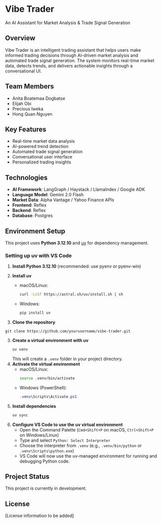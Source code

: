 # Vibe Trader

An AI Assistant for Market Analysis & Trade Signal Generation

## Overview

Vibe Trader is an intelligent trading assistant that helps users make informed trading decisions through AI-driven market analysis and automated trade signal generation. The system monitors real-time market data, detects trends, and delivers actionable insights through a conversational UI.

## Team Members

- Anita Boatemaa Dogbatse
- Elijah Obi
- Precious Iweka
- Hong Quan Nguyen

## Key Features

- Real-time market data analysis
- AI-powered trend detection
- Automated trade signal generation
- Conversational user interface
- Personalized trading insights

## Technologies

- **AI Framework**: LangGraph / Haystack / LlamaIndex / Google ADK
- **Language Model**: Gemini 2.0 Flash
- **Market Data**: Alpha Vantage / Yahoo Finance APIs
- **Frontend**: Reflex
- **Backend**: Reflex
- **Database**: Postgres

## Environment Setup

This project uses **Python 3.12.10** and [uv](https://github.com/astral-sh/uv) for dependency management.

### Setting up uv with VS Code

1. **Install Python 3.12.10** (recommended: use pyenv or pyenv-win)

2. **Install uv**
   - macOS/Linux:
     ```sh
     curl -LsSf https://astral.sh/uv/install.sh | sh
     ```
   - Windows:
     ```powershell
     pip install uv
     ```

3. **Clone the repository**
```
git clone https://github.com/yourusername/vibe-trader.git
```

3. **Create a virtual environment with uv**
   ```sh
   uv venv
   ```
   This will create a `.venv` folder in your project directory.
4. **Activate the virtual environment**
   - macOS/Linux:
     ```sh
     source .venv/bin/activate
     ```
   - Windows (PowerShell):
     ```powershell
     .venv\Scripts\Activate.ps1
     ```
5. **Install dependencies**
   ```sh
   uv sync
   ```
6. **Configure VS Code to use the uv virtual environment**
   - Open the Command Palette (`Cmd+Shift+P` on macOS, `Ctrl+Shift+P` on Windows/Linux)
   - Type and select `Python: Select Interpreter`
   - Choose the interpreter from `.venv` (e.g., `.venv/bin/python` or `.venv\Scripts\python.exe`)
   - VS Code will now use the uv-managed environment for running and debugging Python code.


## Project Status

This project is currently in development.

## License

[License information to be added]
